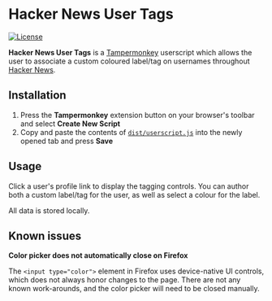 # Hacker News User Tags

[![License](https://img.shields.io/badge/License-MIT-blue.svg)][license-link]

**Hacker News User Tags** is a [Tampermonkey](https://www.tampermonkey.net/) userscript which allows the user to associate a custom coloured label/tag on usernames throughout [Hacker News](https://news.ycombinator.com/).

## Installation

1. Press the **Tampermonkey** extension button on your browser's toolbar and select **Create New Script**
2. Copy and paste the contents of [`dist/userscript.js`](https://raw.githubusercontent.com/lachlanmcdonald/hackernews-user-tags/main/dist/userscript.js) into the newly opened tab and press **Save**

## Usage

Click a user's profile link to display the tagging controls. You can author both a custom label/tag for the user, as well as select a colour for the label.

All data is stored locally.

## Known issues

**Color picker does not automatically close on Firefox**

The `<input type="color">` element in Firefox uses device-native UI controls, which does not always honor changes to the page. There are not any known work-arounds, and the color picker will need to be closed manually.

[license-link]: https://github.com/lachlanmcdonald/hackernews-user-tags/blob/main/LICENSE
